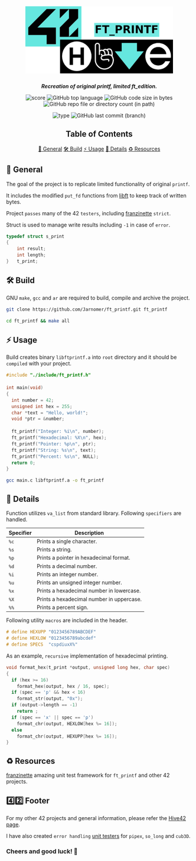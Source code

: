<h1 align="center">
  <img src="assets/ft_printf.png" alt="ft_printf" width="400">
</h1>

<p align="center">
	<b><i>Recreation of original printf, limited ft_edition.</i></b><br>
</p>

<p align="center">
  <img src="https://img.shields.io/badge/Score-100%2F100-lightgreen?style=for-the-badge" alt="score">
  <img src="https://img.shields.io/github/languages/top/Jarnomer/ft_printf?style=for-the-badge&logo=c&label=%20&labelColor=gray&color=lightblue" alt="GitHub top language">
	<img src="https://img.shields.io/github/languages/code-size/Jarnomer/ft_printf?style=for-the-badge&color=lightyellow" alt="GitHub code size in bytes">
  <img src="https://img.shields.io/github/directory-file-count/Jarnomer/ft_printf/sources?style=for-the-badge&label=sources&color=pink" alt="GitHub repo file or directory count (in path)">
</p>

<p align="center">
    <img src="https://img.shields.io/badge/Type-Solo-violet?style=for-the-badge" alt="type">
  <img src="https://img.shields.io/github/last-commit/Jarnomer/ft_printf/main?style=for-the-badge&color=red" alt="GitHub last commit (branch)">
</p>

<div align="center">

## Table of Contents
[📝 General](#-general)
[🛠️ Build](#️-build)
[⚡ Usage](#-usage)
[🚀 Details](#-details)
[♻️ Resources](#️-resources)

</div>

## 📝 General

The goal of the project is to replicate limited functionality of original `printf`.

It includes the modified `put_fd` functions from [libft](https://github.com/Jarnomer/libft) to keep track of written bytes.

Project `passes` many of the 42 `testers`, including [franzinette](https://github.com/xicodomingues/francinette) `strict`.

Struct is used to manage write results including `-1` in case of `error`.

```c
typedef struct s_print
{
	int result;
	int length;
}	t_print;
```

## 🛠️ Build

GNU `make`, `gcc` and `ar` are required to build, compile and archive the project.

```bash
git clone https://github.com/Jarnomer/ft_printf.git ft_printf
```

```bash
cd ft_printf && make all
```

## ⚡ Usage

Build creates binary `libftprintf.a` into `root` directory and it should be `compiled` with your project.

```c
#include "./include/ft_printf.h"

int main(void)
{
  int number = 42;
  unsigned int hex = 255;
  char *text = "Hello, world!";
  void *ptr = &number;

  ft_printf("Integer: %i\n", number);
  ft_printf("Hexadecimal: %X\n", hex);
  ft_printf("Pointer: %p\n", ptr);
  ft_printf("String: %s\n", text);
  ft_printf("Percent: %s\n", NULL);
  return 0;
}
```

```bash
gcc main.c libftprintf.a -o ft_printf
```

## 🚀 Details

Function utilizes `va_list` from standard library. Following `specifiers` are handled.

| **Specifier** | **Description**                                                                 |
|---------------|---------------------------------------------------------------------------------|
| `%c`          | Prints a single character.                                                     |
| `%s`          | Prints a string.                       |
| `%p`          | Prints a pointer in hexadecimal format.                |
| `%d`          | Prints a decimal number.                                             |
| `%i`          | Prints an integer number.                                                  |
| `%u`          | Prints an unsigned integer number.                                   |
| `%x`          | Prints a hexadecimal number in lowercase.                     |
| `%X`          | Prints a hexadecimal number in uppercase.                     |
| `%%`          | Prints a percent sign.                                                        |

Following utility `macros` are included in the header.

```c
# define HEXUPP "0123456789ABCDEF"
# define HEXLOW "0123456789abcdef"
# define SPECS  "cspdiuxX%"
```

As an example, `recursive` implementation of hexadecimal printing.

```c
void format_hex(t_print *output, unsigned long hex, char spec)
{
  if (hex >= 16)
    format_hex(output, hex / 16, spec);
  if (spec == 'p' && hex < 16)
    format_str(output, "0x");
  if (output->length == -1)
    return ;
  if (spec == 'x' || spec == 'p')
    format_chr(output, HEXLOW[hex %= 16]);
  else
    format_chr(output, HEXUPP[hex %= 16]);
}
```

## ♻️ Resources

[franzinette](https://github.com/xicodomingues/francinette) amazing unit test framework for `ft_printf` and other 42 projects.

## 4️⃣2️⃣ Footer

For my other 42 projects and general information, please refer the [Hive42 page](https://github.com/Jarnomer/Hive42).

I have also created `error handling` [unit testers](https://github.com/Jarnomer/42Testers) for `pipex`, `so_long` and `cub3D`.

### Cheers and good luck! 🥳